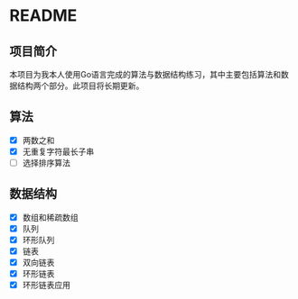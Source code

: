 # README

## 项目简介

本项目为我本人使用Go语言完成的算法与数据结构练习，其中主要包括算法和数据结构两个部分。此项目将长期更新。

## 算法

-[x] 两数之和
-[x] 无重复字符最长子串
-[ ] 选择排序算法

## 数据结构

-[x] 数组和稀疏数组
-[x] 队列
-[x] 环形队列
-[x] 链表
-[x] 双向链表
-[x] 环形链表
-[x] 环形链表应用